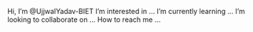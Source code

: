 Hi, I’m @UjjwalYadav-BIET
I’m interested in ...
I’m currently learning ...
I’m looking to collaborate on ...
How to reach me ...

<!---
UjjwalYadav-BIET/UjjwalYadav-BIET is a ✨ special ✨ repository because its `README.md` (this file) appears on your GitHub profile.
You can click the Preview link to take a look at your changes.
--->
